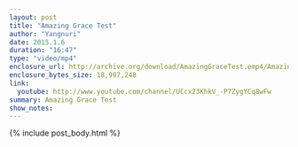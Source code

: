 ```yaml
---
layout: post
title: "Amazing Grace Test"
author: "Yangnuri"
date: 2015.1.6
duration: "16:47"
type: "video/mp4"
enclosure_url: http://archive.org/download/AmazingGraceTest.emp4/Amazing%20Grace-test.emp4.mp4
enclosure_bytes_size: 18,997,248
link:
  youtube: http://www.youtube.com/channel/UCcx23KhkV_-P7ZygYCq8wFw
summary: Amazing Grace Test
show_notes:
---
```


{% include post_body.html %}
